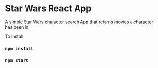# Star Wars React App
A simple Star Wars character search App that returns movies a character has been in.

To install
### `npm install`
### `npm start`
